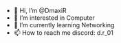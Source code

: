 - 👋 Hi, I’m @DmaxiR
- 👀 I’m interested in Computer
- 🌱 I’m currently learning Networking
- 📫 How to reach me discord: d.r_01

<!---
DmaxiR/DmaxiR is a ✨ special ✨ repository because its `README.md` (this file) appears on your GitHub profile.
You can click the Preview link to take a look at your changes.
--->
